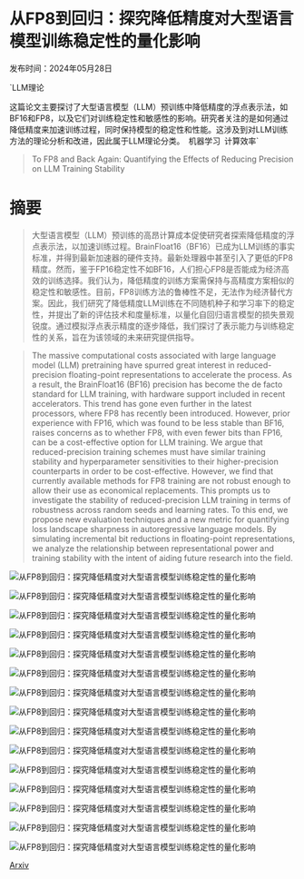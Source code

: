 # 从FP8到回归：探究降低精度对大型语言模型训练稳定性的量化影响

发布时间：2024年05月28日

`LLM理论

这篇论文主要探讨了大型语言模型（LLM）预训练中降低精度的浮点表示法，如BF16和FP8，以及它们对训练稳定性和敏感性的影响。研究者关注的是如何通过降低精度来加速训练过程，同时保持模型的稳定性和性能。这涉及到对LLM训练方法的理论分析和改进，因此属于LLM理论分类。` `机器学习` `计算效率`

> To FP8 and Back Again: Quantifying the Effects of Reducing Precision on LLM Training Stability

# 摘要

> 大型语言模型（LLM）预训练的高昂计算成本促使研究者探索降低精度的浮点表示法，以加速训练过程。BrainFloat16（BF16）已成为LLM训练的事实标准，并得到最新加速器的硬件支持。最新处理器中甚至引入了更低的FP8精度。然而，鉴于FP16稳定性不如BF16，人们担心FP8是否能成为经济高效的训练选择。我们认为，降低精度的训练方案需保持与高精度方案相似的稳定性和敏感性。目前，FP8训练方法的鲁棒性不足，无法作为经济替代方案。因此，我们研究了降低精度LLM训练在不同随机种子和学习率下的稳定性，并提出了新的评估技术和度量标准，以量化自回归语言模型的损失景观锐度。通过模拟浮点表示精度的逐步降低，我们探讨了表示能力与训练稳定性的关系，旨在为该领域的未来研究提供指导。

> The massive computational costs associated with large language model (LLM) pretraining have spurred great interest in reduced-precision floating-point representations to accelerate the process. As a result, the BrainFloat16 (BF16) precision has become the de facto standard for LLM training, with hardware support included in recent accelerators. This trend has gone even further in the latest processors, where FP8 has recently been introduced. However, prior experience with FP16, which was found to be less stable than BF16, raises concerns as to whether FP8, with even fewer bits than FP16, can be a cost-effective option for LLM training. We argue that reduced-precision training schemes must have similar training stability and hyperparameter sensitivities to their higher-precision counterparts in order to be cost-effective. However, we find that currently available methods for FP8 training are not robust enough to allow their use as economical replacements. This prompts us to investigate the stability of reduced-precision LLM training in terms of robustness across random seeds and learning rates. To this end, we propose new evaluation techniques and a new metric for quantifying loss landscape sharpness in autoregressive language models. By simulating incremental bit reductions in floating-point representations, we analyze the relationship between representational power and training stability with the intent of aiding future research into the field.

![从FP8到回归：探究降低精度对大型语言模型训练稳定性的量化影响](../../../paper_images/2405.18710/nanogpt-seed-15940.png)

![从FP8到回归：探究降低精度对大型语言模型训练稳定性的量化影响](../../../paper_images/2405.18710/nanogpt-seed-20695.png)

![从FP8到回归：探究降低精度对大型语言模型训练稳定性的量化影响](../../../paper_images/2405.18710/nanogpt-seed-32277.png)

![从FP8到回归：探究降低精度对大型语言模型训练稳定性的量化影响](../../../paper_images/2405.18710/heatmap_llama120m_e8m3_5k.png)

![从FP8到回归：探究降低精度对大型语言模型训练稳定性的量化影响](../../../paper_images/2405.18710/heatmap_llama120m_e8m3_10k.png)

![从FP8到回归：探究降低精度对大型语言模型训练稳定性的量化影响](../../../paper_images/2405.18710/precision_diagram.png)

![从FP8到回归：探究降低精度对大型语言模型训练稳定性的量化影响](../../../paper_images/2405.18710/masking_method.png)

![从FP8到回归：探究降低精度对大型语言模型训练稳定性的量化影响](../../../paper_images/2405.18710/msamp_gpt2_124m.png)

![从FP8到回归：探究降低精度对大型语言模型训练稳定性的量化影响](../../../paper_images/2405.18710/msamp_llama120m.png)

![从FP8到回归：探究降低精度对大型语言模型训练稳定性的量化影响](../../../paper_images/2405.18710/tinyllama120m_e8m3.png)

![从FP8到回归：探究降低精度对大型语言模型训练稳定性的量化影响](../../../paper_images/2405.18710/tinyllama120m_e8m4.png)

![从FP8到回归：探究降低精度对大型语言模型训练稳定性的量化影响](../../../paper_images/2405.18710/tinyllama120m_e8m5.png)

![从FP8到回归：探究降低精度对大型语言模型训练稳定性的量化影响](../../../paper_images/2405.18710/tinyllama7b_e8m3456.png)

![从FP8到回归：探究降低精度对大型语言模型训练稳定性的量化影响](../../../paper_images/2405.18710/tinyllama120m_lr_x10_e8m5.png)

![从FP8到回归：探究降低精度对大型语言模型训练稳定性的量化影响](../../../paper_images/2405.18710/tinyllama120m_lr_x10_e8m7.png)

[Arxiv](https://arxiv.org/abs/2405.18710)